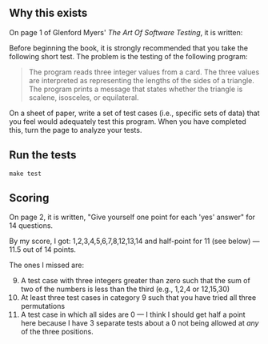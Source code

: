 ## Why this exists

On page 1 of Glenford Myers' _The Art Of Software Testing_, it is written:

Before beginning the book, it is strongly recommended that you take the following short test. The problem is the testing of the following program:

> The program reads three integer values from a card. The three values are interpreted as representing the lengths of the sides of a triangle. The program prints a message that states whether the triangle is scalene, isosceles, or equilateral.

On a sheet of paper, write a set of test cases (i.e., specific sets of data) that you feel would adequately test this program. When you have completed this, turn the page to analyze your tests.

## Run the tests

```
make test
```

## Scoring

On page 2, it is written, "Give yourself one point for each 'yes' answer" for 14 questions.

By my score, I got: 1,2,3,4,5,6,7,8,12,13,14 and half-point for 11 (see below) — 11.5 out of 14 points.

The ones I missed are:

9. A test case with three integers greater than zero such that the sum of two of the numbers is less than the third (e.g., 1,2,4 or 12,15,30)
10. At least three test cases in category 9 such that you have tried all three permutations
11. A test case in which all sides are 0 — I think I should get half a point here because I have 3 separate tests about a 0 not being allowed at _any_ of the three positions.
